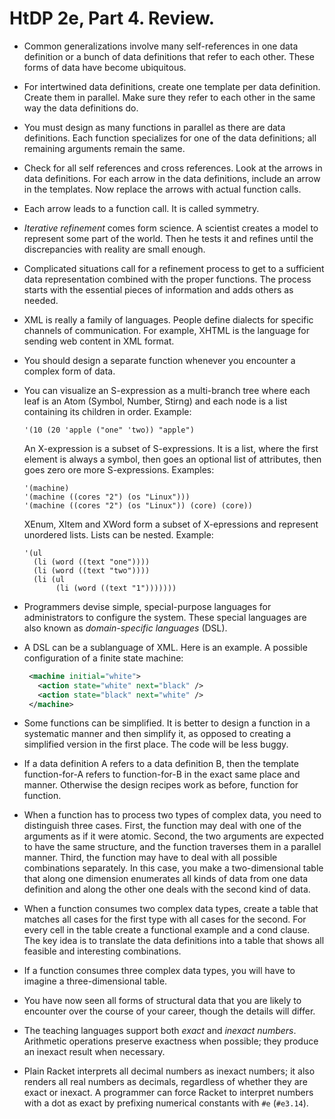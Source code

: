 HtDP 2e, Part 4. Review.
========================

* Common generalizations involve many self-references in one data definition or a bunch
  of data definitions that refer to each other. These forms of data have become ubiquitous.

* For intertwined data definitions, create one template per data definition.
  Create them in parallel. Make sure they refer to each other in the same way the data definitions do.

* You must design as many functions in parallel as there are data definitions.
  Each function specializes for one of the data definitions; all remaining arguments remain the same.

* Check for all self references and cross references. Look at the arrows in data definitions.
  For each arrow in the data definitions, include an arrow in the templates.
  Now replace the arrows with actual function calls.

* Each arrow leads to a function call. It is called symmetry.

* *Iterative refinement* comes form science. A scientist creates a model to represent some part of the world.
  Then he tests it and refines until the discrepancies with reality are small enough.

* Complicated situations call for a refinement process to get to a sufficient data representation
  combined with the proper functions. The process starts with the essential pieces of information
  and adds others as needed.

* XML is really a family of languages. People define dialects for specific channels of communication.
  For example, XHTML is the language for sending web content in XML format.

* You should design a separate function whenever you encounter a complex form of data.

* You can visualize an S-expression as a multi-branch tree where each leaf
  is an Atom (Symbol, Number, Stirng) and each node is a list containing
  its children in order. Example:
  
  ```racket
  '(10 (20 'apple ("one" 'two)) "apple")
  ```

  An X-expression is a subset of S-expressions. It is a list, where the first element is always a symbol,
  then goes an optional list of attributes, then goes zero ore more S-expressions. Examples:
  
  ```racket
  '(machine)
  '(machine ((cores "2") (os "Linux")))
  '(machine ((cores "2") (os "Linux")) (core) (core))
  ```

  XEnum, XItem and XWord form a subset of X-epressions and represent unordered lists.
  Lists can be nested. Example:

  ```racket
  '(ul
    (li (word ((text "one"))))
    (li (word ((text "two"))))
    (li (ul
         (li (word ((text "1")))))))
  ```

* Programmers devise simple, special-purpose languages for administrators to configure the system.
  These special languages are also known as *domain-specific languages* (DSL).

* A DSL can be a sublanguage of XML. Here is an example. A possible configuration of a finite state machine:

  ```xml
   <machine initial="white">
     <action state="white" next="black" />
     <action state="black" next="white" />
   </machine>
  ```

* Some functions can be simplified. It is better to design a function in a systematic manner and then simplify it,
  as opposed to creating a simplified version in the first place. The code will be less buggy.

* If a data definition A refers to a data definition B, then the template function-for-A refers to function-for-B
  in the exact same place and manner. Otherwise the design recipes work as before, function for function.

* When a function has to process two types of complex data, you need to distinguish three cases.
  First, the function may deal with one of the arguments as if it were atomic. Second, the two arguments
  are expected to have the same structure, and the function traverses them in a parallel manner.
  Third, the function may have to deal with all possible combinations separately. In this case,
  you make a two-dimensional table that along one dimension enumerates all kinds of data
  from one data definition and along the other one deals with the second kind of data.

* When a function consumes two complex data types, create a table that matches all cases for the first type
  with all cases for the second. For every cell in the table create a functional example and a cond clause.
  The key idea is to translate the data definitions into a table that shows all feasible and interesting combinations.

* If a function consumes three complex data types, you will have to imagine a three-dimensional table.

* You have now seen all forms of structural data that you are likely to encounter
  over the course of your career, though the details will differ.

* The teaching languages support both *exact* and *inexact numbers*.
  Arithmetic operations preserve exactness when possible;
  they produce an inexact result when necessary.

* Plain Racket interprets all decimal numbers as inexact numbers; it also renders all real numbers as decimals,
  regardless of whether they are exact or inexact. A programmer can force Racket to interpret numbers
  with a dot as exact by prefixing numerical constants with `#e` (`#e3.14`).

